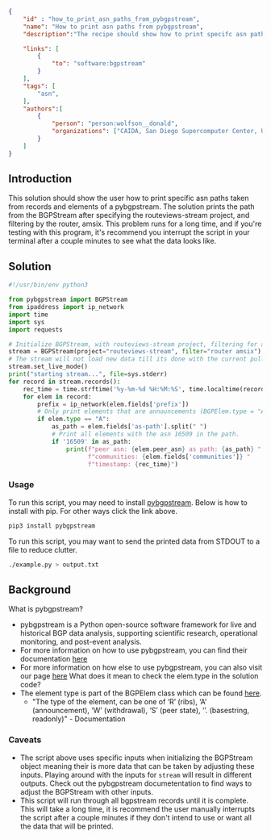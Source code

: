 ~~~json
{
    "id" : "how_to_print_asn_paths_from_pybgpstream",
    "name": "How to print asn paths from pybgpstream",
    "description":"The recipe should show how to print specifc asn paths using data from pybgpstream.",

    "links": [
        {
            "to": "software:bgpstream"
        }
    ],
    "tags": [
        "asn",
    ],
    "authors":[
        {
            "person": "person:wolfson__donald",
            "organizations": ["CAIDA, San Diego Supercomputer Center, University of California San Diego"]
        }
    ]
}
~~~

## Introduction

This solution should show the user how to print specific asn paths taken from records and elements of a pybgpstream. The solution prints the path from the BGPStream after specifying the routeviews-stream project, and filtering by the router, amsix. This problem runs for a  long time, and if you're testing with this program, it's recommend you interrupt the script in your terminal after a couple minutes to see what the data looks like.

## Solution

```python
#!/usr/bin/env python3

from pybgpstream import BGPStream
from ipaddress import ip_network
import time
import sys
import requests

# Initialize BGPStream, with routeviews-stream project, filtering for amsix.
stream = BGPStream(project="routeviews-stream", filter="router amsix")
# The stream will not load new data till its done with the current pulled data.
stream.set_live_mode()
print("starting stream...", file=sys.stderr)
for record in stream.records():
    rec_time = time.strftime('%y-%m-%d %H:%M:%S', time.localtime(record.time))
    for elem in record:
        prefix = ip_network(elem.fields['prefix'])
        # Only print elements that are announcements (BGPElem.type = "A").
        if elem.type == "A":
            as_path = elem.fields['as-path'].split(" ")
            # Print all elements with the asn 16509 in the path.
            if '16509' in as_path:
                print(f"peer asn: {elem.peer_asn} as path: {as_path} "
                      f"communities: {elem.fields['communities']} "
                      f"timestamp: {rec_time}")
```

### Usage

To run this script, you may need to install [pybgpstream](https://bgpstream.caida.org/download). Below is how to install with pip. For other ways click the link above.

```bash
pip3 install pybgpstream
```

To run this script, you may want to send the printed data from STDOUT to a file to reduce clutter.

```bash
./example.py > output.txt
```

## Background

What is pybgpstream?
 - pybgpstream is a Python open-source software framework for live and historical BGP data analysis, supporting scientific research, operational monitoring, and post-event analysis.
 - For more information on how to use pybgpstream, you can find their documentation [here](https://bgpstream.caida.org/docs)
 - For more information on how else to use pybgpstream, you can also visit our page [here](https://dev.catalog.caida.org/details/recipe/how_to_use_pybgpstream)
What does it mean to check the elem.type in the solution code?
 - The element type is part of the BGPElem class which can be found [here](https://bgpstream.caida.org/docs/api/pybgpstream/_pybgpstream.html#bgpelem).
   - "The type of the element, can be one of ‘R’ (ribs), ‘A’ (announcement), ‘W’ (withdrawal), ‘S’ (peer state), ‘’. (basestring, readonly)" - Documentation

### Caveats
- The script above uses specific inputs when initializing the BGPStream object meaning their is more data that can be taken by adjusting these inputs. Playing around with the inputs for ```stream``` will result in different outputs. Check out the pybgpstream documetentation to find ways to adjust the BGPStream with other inputs.
 - This script will run through all bgpstream records until it is complete. This will take a long time, it is recommend the user manually interrupts the script after a couple minutes if they don't intend to use or want all the data that will be printed.